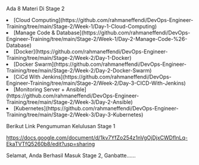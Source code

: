 Ada 8 Materi Di Stage 2 

<li>[Cloud Computing](https://github.com/rahmaneffendi/DevOps-Engineer-Training/tree/main/Stage-2/Week-1/Day-1-Cloud-Computing)

<li>[Manage Code & Database](https://github.com/rahmaneffendi/DevOps-Engineer-Training/tree/main/Stage-2/Week-1/Day-2-Manage-Code-%26-Database)

<li>[Docker](https://github.com/rahmaneffendi/DevOps-Engineer-Training/tree/main/Stage-2/Week-2/Day-1-Docker)

<li>[Docker Swarm](https://github.com/rahmaneffendi/DevOps-Engineer-Training/tree/main/Stage-2/Week-2/Day-2-Docker-Swarm)

<li>[CiCd With Jenkins](https://github.com/rahmaneffendi/DevOps-Engineer-Training/tree/main/Stage-2/Week-2/Day-3-CICD-With-Jenkins)

<li>[Monitoring Server + Ansible](https://github.com/rahmaneffendi/DevOps-Engineer-Training/tree/main/Stage-2/Week-3/Day-2-Ansible)

<li>[Kubernetes](https://github.com/rahmaneffendi/DevOps-Engineer-Training/tree/main/Stage-2/Week-3/Day-3-Kubernetes)










Berikut Link Pengumuman Kelulusan Stage 1

https://docs.google.com/document/d/1kv7YfZo254z1nVgOjDjxCWDflnLq-EkaTVTfQ5260b8/edit?usp=sharing

Selamat, Anda Berhasil Masuk Stage 2, Ganbatte......
